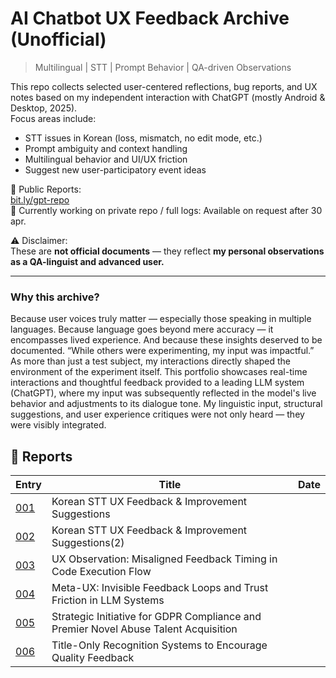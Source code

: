 # AI Chatbot UX Feedback Archive (Unofficial)

> Multilingual | STT | Prompt Behavior | QA-driven Observations

This repo collects selected user-centered reflections, bug reports, and UX notes based on my independent interaction with ChatGPT (mostly Android & Desktop, 2025).  
Focus areas include:
- STT issues in Korean (loss, mismatch, no edit mode, etc.)
- Prompt ambiguity and context handling
- Multilingual behavior and UI/UX friction
- Suggest new user-participatory event ideas

📁 Public Reports:  
[bit.ly/gpt-repo](https://bit.ly/gpt-repo)  
📁 Currently working on private repo / full logs: Available on request after 30 apr.

⚠️ Disclaimer:  
These are **not official documents** — they reflect **my personal observations as a QA-linguist and advanced user.**

---

### Why this archive?
Because user voices truly matter — especially those speaking in multiple languages.
Because language goes beyond mere accuracy — it encompasses lived experience.
And because these insights deserved to be documented.
“While others were experimenting, my input was impactful.” As more than just a test subject, my interactions directly shaped the environment of the experiment itself.
This portfolio showcases real-time interactions and thoughtful feedback provided to a leading LLM system (ChatGPT), where my input was subsequently reflected in the model's live behavior and adjustments to its dialogue tone.
My linguistic input, structural suggestions, and user experience critiques were not only heard — they were visibly integrated.


## 📂 Reports

<!-- reviews-start -->
| Entry | Title | Date |
|-------|-------|------|
| [001](entry-001.md) | Korean STT UX Feedback & Improvement Suggestions | 
| [002](entry-002.md) | Korean STT UX Feedback & Improvement Suggestions(2) | 
| [003](entry-003.md) | UX Observation: Misaligned Feedback Timing in Code Execution Flow |
| [004](entry-004.md) | Meta-UX: Invisible Feedback Loops and Trust Friction in LLM Systems | 
| [005](entry-005.md) | Strategic Initiative for GDPR Compliance and Premier Novel Abuse Talent Acquisition |
| [006](entry-006.md) | Title-Only Recognition Systems to Encourage Quality Feedback |


<!-- reviews-end -->
